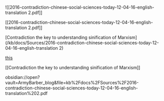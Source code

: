 
![[2016-contradiction-chinese-social-sciences-today-12-04-16-english-translation 2.pdf]]


[[2016-contradiction-chinese-social-sciences-today-12-04-16-english-translation 2.pdf]]

[Contradiction the key to understanding sinification of Marxism](/kb/docs/Sources/2016-contradiction-chinese-social-sciences-today-12-04-16-english-translation 2)


[this](obsidian://open?vault=ArmyBarber_blog&file=kb%2Fdocs%2FSources%2F2016-contradiction-chinese-social-sciences-today-12-04-16-english-translation%202.pdf)

[[Contradiction the key to understanding sinification of Marxism]]

obsidian://open?vault=ArmyBarber_blog&file=kb%2Fdocs%2FSources%2F2016-contradiction-chinese-social-sciences-today-12-04-16-english-translation%202.pdf